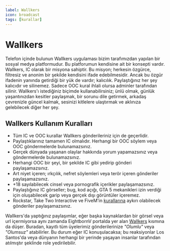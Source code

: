 ```yaml
---
label: Wallkers
icon: broadcast
tags: [kurallar]
---
```


# Wallkers

Telefon içinde bulunun Wallkers uygulaması bizim tarafımızdan yapılan bir sosyal medya platformudur. Bu platforumun kendisine ait bir konsepti vardır. Wallkers, IC olarak bir misyona sahiptir. Bu misyon; herkesin özgürce, filtresiz ve anonim bir şekilde kendisini ifade edebilmesidir. Ancak bu özgür ifadenin yanında getirdiği bir yük de vardır; kalıcılık. Paylaştığınız her şey kalıcıdır ve silinemez. Sadece OOC kural ihlali olursa adminler tarafından silinir. Wallkers'ı istediğiniz biçimde kullanabilirsiniz; ünlü olmak, günlük yaşantınızdan kesitler paylaşmak, bir sorunu dile getirmek, arkadaş çevrenizle güncel kalmak, sesinizi kitlelere ulaştırmak ve aklınıza gelebilecek diğer her şey.

## Wallkers Kullanım Kuralları

- Tüm IC ve OOC kurallar Wallkers gönderileriniz için de geçerlidir.
- Paylaştıklarınız tamamen IC olmalıdır. Herhangi bir OOC söylem veya OOC göndermelerde bulunamazsınız.
- Gerçek dünyada yaşanan olaylar hakkında yorum yapamazsınız veya göndermelerde bulunamazsınız.
- Herhangi OOC bir şeyi, bir şekilde IC gibi yedirip gönderi paylaşamazsınız.
- Art niyet içeren; ırkçılık, nefret söylemleri veya terör içeren gönderiler paylaşamazsınız.
- +18 sayılabilecek cinsel veya pornografik içerikler paylaşamazsınız.
- Paylaştığınız IC görseller; bug, kod açığı, GTA 5 mekanikleri izin verdiği için oluşabilecek garip veya gerçek dışı görüntüler içeremez.
- Rockstar, Take Two Interactive ve FiveM'in [kurallarına](https://runtime.fivem.net/platform-license-agreement-12-sept-2023.pdf) aykırı olabilecek gönderiler paylaşamazsınız.

Wallkers'da yaptığınız paylaşımlar, eğer başka kaynaklardan bir görsel veya url içermiyorsa aynı zamanda EightbornV portalda yer alan [Wallkers](www.eightbornv.com/wallkers) kısmına da düşer. Buradan, kayıtlı tüm üyelerimiz gönderilerinize _"Olumlu"_ veya _"Olumsuz"_ atabilirler. Bu durum eğer IC konuşulacaksa; bu reaksiyonlar Los Santos'da veya dünyanın herhangi bir yerinde yaşayan insanlar tarafından atılmıştır şeklinde role yedirilebilir.
